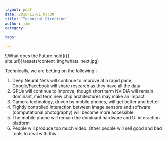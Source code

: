 ```yaml
---
layout: post
date: 2016-11-01 07:30
title: "Technical Direction"
author: jim
category:

tags:

---
```



![What does the Future hold]({{ site.url}}/assets/content_img/whats_next.jpg)


Technically, we are betting on the following :-


1. Deep Neural Nets will continue to improve at a rapid pace, Google/Facebook will share research as they have all the data
2. GPUs will continue to improve, though short term NVIDIA will remain dominant, mid term new chip architectures may make an impact
3. Camera technology, driven by mobile phones, will get better and better
4. Tightly controlled interaction between image sensors and software (computational photography) will become more accessible
5. The mobile phone will remain the dominant hardware and UI interaction platform
6. People will produce too much video. Other people will sell good and bad tools to deal with this


